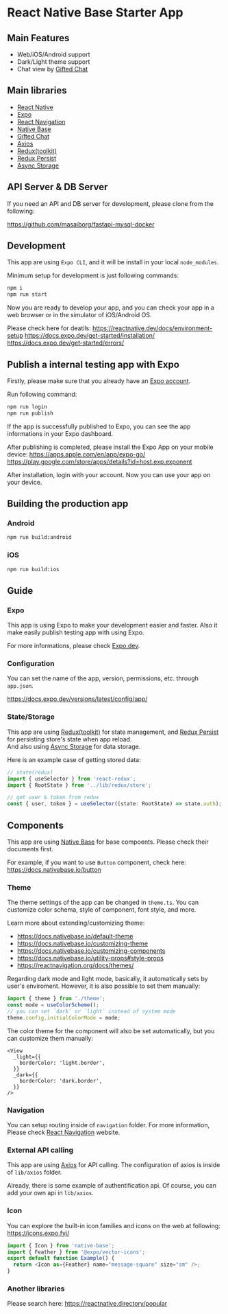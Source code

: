 # React Native Base Starter App

## Main Features

- Web/iOS/Android support
- Dark/Light theme support
- Chat view by [Gifted Chat](https://github.com/FaridSafi/react-native-gifted-chat)

## Main libraries

- [React Native](https://reactnative.dev/)
- [Expo](https://expo.dev/)
- [React Navigation](https://reactnavigation.org/)
- [Native Base](https://nativebase.io/)
- [Gifted Chat](https://github.com/FaridSafi/react-native-gifted-chat)
- [Axios](https://axios-http.com/)
- [Redux(toolkit)](https://redux-toolkit.js.org/)
- [Redux Persist](https://github.com/rt2zz/redux-persist)
- [Async Storage](https://react-native-async-storage.github.io/async-storage/)

## API Server & DB Server

If you need an API and DB server for development, please clone from the following:

https://github.com/masaiborg/fastapi-mysql-docker

## Development

This app are using `Expo CLI`, and it will be install in your local `node_modules`.

Minimum setup for development is just following commands:

```bash
npm i
npm run start
```

Now you are ready to develop your app, and you can check your app in a web browser or in the simulator of iOS/Android OS.

Please check here for deatils:
https://reactnative.dev/docs/environment-setup
https://docs.expo.dev/get-started/installation/
https://docs.expo.dev/get-started/errors/

## Publish a internal testing app with Expo

Firstly, please make sure that you already have an [Expo account](https://expo.dev/).

Run following command:

```bash
npm run login
npm run publish
```

If the app is successfully published to Expo, you can see the app informations in your Expo dashboard.

After publishing is completed, please install the Expo App on your mobile device:
https://apps.apple.com/en/app/expo-go/
https://play.google.com/store/apps/details?id=host.exp.exponent

After installation, login with your account.
Now you can use your app on your device.

## Building the production app

### Android

```bash
npm run build:android
```

### iOS

```bash
npm run build:ios
```

## Guide

### Expo

This app is using Expo to make your development easier and faster.
Also it make easily publish testing app with using Expo.

For more informations, please check [Expo.dev](https://docs.expo.dev/).

### Configuration

You can set the name of the app, version, permissions, etc. through `app.json`.

https://docs.expo.dev/versions/latest/config/app/

### State/Storage

This app are using [Redux(toolkit)](https://redux-toolkit.js.org/) for state management, and [Redux Persist](https://github.com/rt2zz/redux-persist) for persisting store's state when app reload.  
And also using [Async Storage](https://react-native-async-storage.github.io/async-storage/) for data storage.

Here is an example case of getting stored data:

```ts
// state(redux)
import { useSelector } from 'react-redux';
import { RootState } from '../lib/redux/store';

// get user & token from redux
const { user, token } = useSelector((state: RootState) => state.auth);
```

## Components

This app are using [Native Base](https://docs.nativebase.io) for base compoents.
Please check their documents first.

For example, if you want to use `Button` component, check here:
https://docs.nativebase.io/button

### Theme

The theme settings of the app can be changed in `theme.ts`.
You can customize color schema, style of component, font style, and more.

Learn more about extending/customizing theme:

- https://docs.nativebase.io/default-theme
- https://docs.nativebase.io/customizing-theme
- https://docs.nativebase.io/customizing-components
- https://docs.nativebase.io/utility-props#style-props
- https://reactnavigation.org/docs/themes/

Regarding dark mode and light mode, basically, it automatically sets by user's enviroment.
However, it is also possible to set them manually:

```ts
import { theme } from './theme';
const mode = useColorScheme();
// you can set `dark` or `light` instead of system mode
theme.config.initialColorMode = mode;
```

The color theme for the component will also be set automatically, but you can customize them manually:

```tsx
<View
  _light={{
    borderColor: 'light.border',
  }}
  _dark={{
    borderColor: 'dark.border',
  }}
/>
```

### Navigation

You can setup routing inside of `navigation` folder.
For more information, Please check [React Navigation](https://reactnavigation.org/) website.

### External API calling

This app are using [Axios](https://axios-http.com/) for API calling.
The configuration of axios is inside of `lib/axios` folder.

Already, there is some example of authentification api.
Of course, you can add your own api in `lib/axios`.

### Icon

You can explore the built-in icon families and icons on the web at following:
https://icons.expo.fyi/

```ts
import { Icon } from 'native-base';
import { Feather } from '@expo/vector-icons';
export default function Example() {
  return <Icon as={Feather} name="message-square" size="sm" />;
}
```

### Another libraries

Please search here:
https://reactnative.directory/popular
